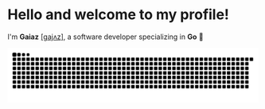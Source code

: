 # Hello and welcome to my profile!

I'm **Gaiaz** [[ɡajʌz]](http://ipa-reader.xyz/?text=%C9%A1aj%CA%8Cz), a software developer specializing in **Go** 🚀

<picture>
  <source media="(prefers-color-scheme: dark)" srcset="https://raw.githubusercontent.com/gaiaz-iusipov/gaiaz-iusipov/output/github-contribution-grid-snake-dark.svg">
  <source media="(prefers-color-scheme: light)" srcset="https://raw.githubusercontent.com/gaiaz-iusipov/gaiaz-iusipov/output/github-contribution-grid-snake.svg">
  <img alt="github contribution grid snake animation" src="https://raw.githubusercontent.com/gaiaz-iusipov/gaiaz-iusipov/output/github-contribution-grid-snake.svg">
</picture>
